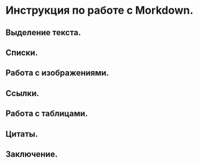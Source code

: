 # Инструкция по работе с Morkdown.

## Выделение текста.

## Списки.

## Работа с изображениями.

## Ссылки.

## Работа с таблицами.

## Цитаты.

## Заключение.
